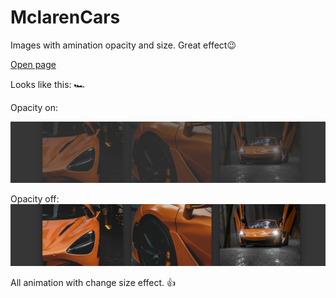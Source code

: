 # MclarenCars

Images with amination opacity and size. Great effect😉

[Open page](https://xc3mill.github.io/MclarenCars/)

Looks like this: 🏎

Opacity on: 

![](opacityon.png)

Opacity off: 
![](opacityoff.png)

All animation with change size effect. 👍


